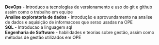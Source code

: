 **DevOps** - Introduco a tecnologias de versionamento e uso do git e github assim como o trabalho em equipe  
**Analise exploratoria de dados** - introdução e aprovundamento na analise de dados  e aquisição de informacoes que serao usadas na OPE  
**SQL** - Introducao a linguagem sql  
**Engenharia de Software** - habilidades e teorias sobre gestão, assim como métodos de gestão utilizados em OPE  
